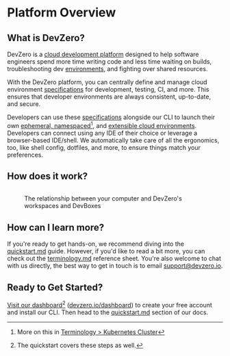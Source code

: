 # Platform Overview

## What is DevZero?

DevZero is a [cloud development platform](https://www.devzero.io/cloud-development-environment) designed to help software engineers spend more time writing code and less time waiting on builds, troubleshooting dev [environments](references/terminology.md#environments), and fighting over shared resources.

With the DevZero platform, you can centrally define and manage cloud environment [specifications](references/terminology.md#recipe) for development, testing, CI, and more. This ensures that developer environments are always consistent, up-to-date, and secure.

Developers can use these [specifications](recipes/syntax.md) alongside our CLI to launch their own [ephemeral, namespaced](#user-content-fn-1)[^1], and [extensible cloud environments](references/terminology.md#workspace). Developers can connect using any IDE of their choice or leverage a browser-based IDE/shell. We automatically take care of all the ergonomics, too, like shell config, dotfiles, and more, to ensure things match your preferences.

## How does it work?

<figure><img src=".gitbook/assets/computer-to-workspace-devbox.jpg" alt=""><figcaption><p>The relationship between your computer and DevZero's workspaces and DevBoxes</p></figcaption></figure>

## How can I learn more?

If you're ready to get hands-on, we recommend diving into the [quickstart.md](getting-started/quickstart.md "mention") guide. However, if you'd like to read a bit more, you can check out the [terminology.md](references/terminology.md "mention") reference sheet. You're also welcome to chat with us directly, the best way to get in touch is to email [support@devzero.io](mailto:support@devzero.io).

## Ready to Get Started?

[Visit our dashboard](#user-content-fn-2)[^2] ([devzero.io/dashboard](https://devzero.io/dashboard)) to create your free account and install our CLI. Then head to the [quickstart.md](getting-started/quickstart.md "mention") section of our docs.

[^1]: More on this in [Terminology > Kubernetes Cluster](references/terminology.md#kubernetes-cluster-ephemeral-namespaced)

[^2]: The quickstart covers these steps as well.
